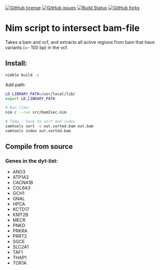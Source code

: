 <a href="https://github.com/oyvindbusk/bamIsec/blob/master/LICENSE"><img alt="GitHub license" src="https://img.shields.io/github/license/oyvindbusk/bamIsec"></a> <a href="https://github.com/oyvindbusk/bamIsec/issues"><img alt="GitHub issues" src="https://img.shields.io/github/issues/oyvindbusk/bamIsec"></a> [![Build Status](https://github.com/oyvindbusk/bamIsec/workflows/CI/badge.svg?branch=master)](https://github.com/oyvindbusk/bamIdex/actions) <a href="https://github.com/oyvindbusk/bamIsec/network"><img alt="GitHub forks" src="https://img.shields.io/github/forks/oyvindbusk/bamIsec"></a>




# Nim script to intersect bam-file

Takes a bam and vcf, and extracts all active regions from bam that have variants (+- 100 bp) in the vcf.

## Install:
```sh
nimble build -y
```

Add path:
```sh
LD_LIBRARY_PATH=/usr/local/lib/
export LD_LIBRARY_PATH
```


```sh
# Run like:
nim c --run src/bamIsec.nim

# Temp - have to sort and index
samtools sort -o out.sorted.bam out.bam
samtools index out.sorted.bam
```

## Compile from source

### Genes in the dyt-list:
* ANO3
* ATP1A3
* CACNA1B
* COL6A3
* GCH1
* GNAL
* HPCA
* KCTD17
* KMT2B
* MECR
* PNKD
* PRKRA
* PRRT2
* SGCE
* SLC2A1
* TAF1
* THAP1
* TOR1A


